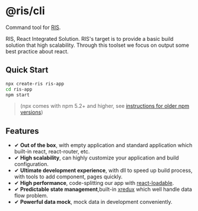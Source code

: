 # @ris/cli

Command tool for [RIS](https://github.com/risjs/ris).

RIS, React Integrated Solution. RIS's target is to provide a basic build solution that high scalability. Through this toolset we focus on output some best practice about react.

## Quick Start

```bash
npx create-ris ris-app
cd ris-app
npm start
```
> (npx comes with npm 5.2+ and higher, see [instructions for older npm versions](https://gist.github.com/gaearon/4064d3c23a77c74a3614c498a8bb1c5f))

## Features
- ✔︎ **Out of the box**, with empty application and standard application which built-in react, react-router, etc.
- ✔︎ **High scalability**, can highly customize your application and build configuration.
- ✔︎ **Ultimate development experience**, with dll to speed up build process, with tools to add component, pages quickly.
- ✔︎ **High performance**, code-splitting our app with [react-loadable](https://github.com/jamiebuilds/react-loadable).
- ✔︎ **Predictable state management**,built-in [xredux](https://github.com/beyondxgb/xredux) which well handle data flow problem.
- ✔︎ **Powerful data mock**, mock data in development conveniently.
